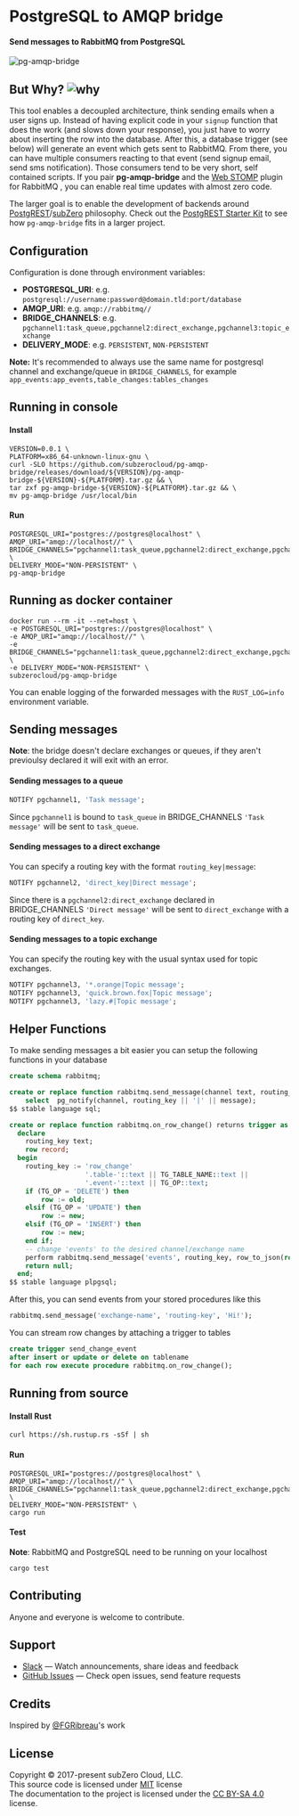 # PostgreSQL to AMQP bridge 

#### Send messages to RabbitMQ from PostgreSQL


![pg-amqp-bridge](/media/pg-amqp-bridge.gif?raw=true "pg-amqp-bridge")

## But Why? ![why](/media/but-why.gif?raw=true "why?")

This tool enables a decoupled architecture, think sending emails when a user signs up. Instead of having explicit code in your `signup` function that does the work (and slows down your response), you just have to worry about inserting the row into the database. After this, a database trigger (see below) will generate an event which gets sent to RabbitMQ. From there, you can have multiple consumers reacting to that event (send signup email, send sms notification). Those consumers tend to be very short, self contained scripts.
If you pair **pg-amqp-bridge**  and the [Web STOMP](https://www.rabbitmq.com/web-stomp.html) plugin for RabbitMQ , you can enable real time updates with almost zero code.

The larger goal is to enable the development of backends around [PostgREST](https://postgrest.com)/[subZero](https://subzero.cloud/) philosophy. Check out the [PostgREST Starter Kit](https://github.com/subzerocloud/postgrest-starter-kit) to see how `pg-amqp-bridge` fits in a larger project.

## Configuration

Configuration is done through environment variables:

- **POSTGRESQL_URI**: e.g. `postgresql://username:password@domain.tld:port/database`
- **AMQP_URI**: e.g. `amqp://rabbitmq//`
- **BRIDGE_CHANNELS**: e.g. `pgchannel1:task_queue,pgchannel2:direct_exchange,pgchannel3:topic_exchange`
- **DELIVERY_MODE**: e.g. `PERSISTENT`, `NON-PERSISTENT`

**Note:** It's recommended to always use the same name for postgresql channel and exchange/queue in `BRIDGE_CHANNELS`, for example
`app_events:app_events,table_changes:tables_changes`

## Running in console 
#### Install
```shell
VERSION=0.0.1 \
PLATFORM=x86_64-unknown-linux-gnu \
curl -SLO https://github.com/subzerocloud/pg-amqp-bridge/releases/download/${VERSION}/pg-amqp-bridge-${VERSION}-${PLATFORM}.tar.gz && \
tar zxf pg-amqp-bridge-${VERSION}-${PLATFORM}.tar.gz && \
mv pg-amqp-bridge /usr/local/bin
```
#### Run
```shell
POSTGRESQL_URI="postgres://postgres@localhost" \
AMQP_URI="amqp://localhost//" \
BRIDGE_CHANNELS="pgchannel1:task_queue,pgchannel2:direct_exchange,pgchannel3:topic_exchange" \
DELIVERY_MODE="NON-PERSISTENT" \
pg-amqp-bridge
```

## Running as docker container

```shell
docker run --rm -it --net=host \
-e POSTGRESQL_URI="postgres://postgres@localhost" \
-e AMQP_URI="amqp://localhost//" \
-e BRIDGE_CHANNELS="pgchannel1:task_queue,pgchannel2:direct_exchange,pgchannel3:topic_exchange" \
-e DELIVERY_MODE="NON-PERSISTENT" \
subzerocloud/pg-amqp-bridge
```

You can enable logging of the forwarded messages with the ```RUST_LOG=info``` environment variable.

## Sending messages
**Note**: the bridge doesn't declare exchanges or queues, if they aren't previoulsy declared it will exit with an error.


#### Sending messages to a queue

```sql
NOTIFY pgchannel1, 'Task message';
```

Since ```pgchannel1``` is bound to ```task_queue``` in BRIDGE_CHANNELS ```'Task message'``` will be sent to ```task_queue```.

#### Sending messages to a direct exchange

You can specify a routing key with the format ```routing_key|message```:

```sql
NOTIFY pgchannel2, 'direct_key|Direct message';
```

Since there is a ```pgchannel2:direct_exchange``` declared in BRIDGE_CHANNELS ```'Direct message'``` will be sent to ```direct_exchange``` with a routing key of ```direct_key```.

#### Sending messages to a topic exchange

You can specify the routing key with the usual syntax used for topic exchanges.

```sql
NOTIFY pgchannel3, '*.orange|Topic message';
NOTIFY pgchannel3, 'quick.brown.fox|Topic message';
NOTIFY pgchannel3, 'lazy.#|Topic message';
```

## Helper Functions

To make sending messages a bit easier you can setup the following functions in your database

```sql
create schema rabbitmq;

create or replace function rabbitmq.send_message(channel text, routing_key text, message text) returns void as $$
	select	pg_notify(channel, routing_key || '|' || message);
$$ stable language sql;

create or replace function rabbitmq.on_row_change() returns trigger as $$
  declare
    routing_key text;
    row record;
  begin
    routing_key := 'row_change'
                   '.table-'::text || TG_TABLE_NAME::text || 
                   '.event-'::text || TG_OP::text;
    if (TG_OP = 'DELETE') then
        row := old;
    elsif (TG_OP = 'UPDATE') then
        row := new;
    elsif (TG_OP = 'INSERT') then
        row := new;
    end if;
    -- change 'events' to the desired channel/exchange name
    perform rabbitmq.send_message('events', routing_key, row_to_json(row)::text);
    return null;
  end;
$$ stable language plpgsql;
```

After this, you can send events from your stored procedures like this

```sql
rabbitmq.send_message('exchange-name', 'routing-key', 'Hi!');
```

You can stream row changes by attaching a trigger to tables

```sql
create trigger send_change_event
after insert or update or delete on tablename
for each row execute procedure rabbitmq.on_row_change();
```

## Running from source

#### Install Rust

```shell
curl https://sh.rustup.rs -sSf | sh
```

#### Run

```shell
POSTGRESQL_URI="postgres://postgres@localhost" \
AMQP_URI="amqp://localhost//" \
BRIDGE_CHANNELS="pgchannel1:task_queue,pgchannel2:direct_exchange,pgchannel3:topic_exchange" \
DELIVERY_MODE="NON-PERSISTENT" \
cargo run
```

#### Test

**Note**: RabbitMQ and PostgreSQL need to be running on your localhost

```shell
cargo test
```

## Contributing

Anyone and everyone is welcome to contribute.

## Support

* [Slack](https://slack.subzero.cloud/) — Watch announcements, share ideas and feedback
* [GitHub Issues](https://github.com/subzerocloud/pg-amqp-bridge/issues) — Check open issues, send feature requests

## Credits

Inspired by [@FGRibreau](https://github.com/FGRibreau/postgresql-to-amqp)'s work

## License

Copyright © 2017-present subZero Cloud, LLC.<br />
This source code is licensed under [MIT](https://github.com/subzerocloud/pg-amqp-bridge/blob/master/LICENSE.txt) license<br />
The documentation to the project is licensed under the [CC BY-SA 4.0](http://creativecommons.org/licenses/by-sa/4.0/) license.

